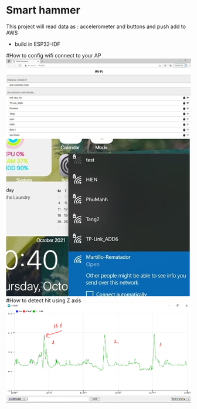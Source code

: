 # Smart hammer


This project will read data as : accelerometer and buttons and push add to AWS
* build in ESP32-IDF

#How to config wifi connect to your AP
![Screenshot](img/wifi_config_1.jpg)
<space><space>
![Screenshot](img/wifi_config_2.jpg)
<space><space>
#How to detect hit using Z axis
![Screenshot](img/hit_detection.PNG)
